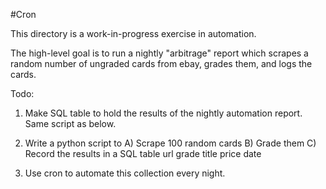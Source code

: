 #Cron

This directory is a work-in-progress exercise in automation.

The high-level goal is to run a nightly "arbitrage" report which scrapes a random number of ungraded cards from ebay, grades them, and logs the cards.

Todo:
1) Make SQL table to hold the results of the nightly automation report.
    Same script as below.

2) Write a python script to 
    A) Scrape 100 random cards
    B) Grade them
    C) Record the results in a SQL table
        url     grade    title      price       date

3) Use cron to automate this collection every night.
